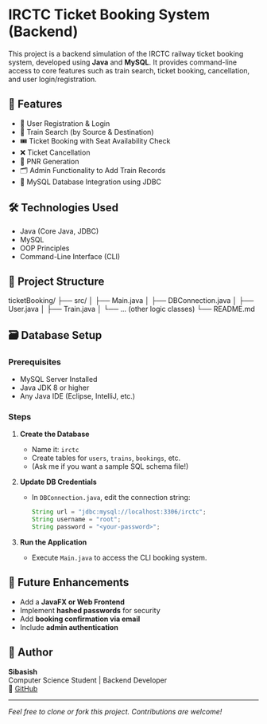# IRCTC Ticket Booking System (Backend)

This project is a backend simulation of the IRCTC railway ticket booking system, developed using **Java** and **MySQL**. It provides command-line access to core features such as train search, ticket booking, cancellation, and user login/registration.

## 🔧 Features

- 👤 User Registration & Login
- 🚆 Train Search (by Source & Destination)
- 🎟️ Ticket Booking with Seat Availability Check
- ❌ Ticket Cancellation
- 📄 PNR Generation
- 🗂️ Admin Functionality to Add Train Records
- 💾 MySQL Database Integration using JDBC

## 🛠️ Technologies Used

- Java (Core Java, JDBC)
- MySQL
- OOP Principles
- Command-Line Interface (CLI)

## 📂 Project Structure

ticketBooking/
├── src/
│ ├── Main.java
│ ├── DBConnection.java
│ ├── User.java
│ ├── Train.java
│ └── ... (other logic classes)
└── README.md 

## 🗃️ Database Setup

### Prerequisites
- MySQL Server Installed
- Java JDK 8 or higher
- Any Java IDE (Eclipse, IntelliJ, etc.)

### Steps

1. **Create the Database**
   - Name it: `irctc`
   - Create tables for `users`, `trains`, `bookings`, etc.
   - (Ask me if you want a sample SQL schema file!)

2. **Update DB Credentials**
   - In `DBConnection.java`, edit the connection string:
     ```java
     String url = "jdbc:mysql://localhost:3306/irctc";
     String username = "root";
     String password = "<your-password>";
     ```

3. **Run the Application**
   - Execute `Main.java` to access the CLI booking system.

## 🚀 Future Enhancements

- Add a **JavaFX or Web Frontend**
- Implement **hashed passwords** for security
- Add **booking confirmation via email**
- Include **admin authentication**

## 👤 Author

**Sibasish**  
Computer Science Student | Backend Developer  
🔗 [GitHub](https://github.com/Sibasish41)

---

*Feel free to clone or fork this project. Contributions are welcome!*

